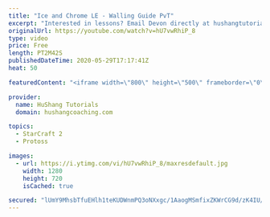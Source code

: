 ```yaml
---
title: "Ice and Chrome LE - Walling Guide PvT"
excerpt: "Interested in lessons? Email Devon directly at hushangtutorials@outlook.com ------------------------------------------------------------------------------------------------------- Want to support HuShang Tutorials directly? Patreon is a website where you can contribute a monthly donation that will help"
originalUrl: https://youtube.com/watch?v=hU7vwRhiP_8
type: video
price: Free
length: PT2M42S
publishedDateTime: 2020-05-29T17:17:41Z
heat: 50

featuredContent: "<iframe width=\"800\" height=\"500\" frameborder=\"0\" src=\"https://www.youtube.com/embed/hU7vwRhiP_8\" allow=\"accelerometer; autoplay; encrypted-media; gyroscope; picture-in-picture\" allowfullscreen></iframe>"

provider:
  name: HuShang Tutorials
  domain: hushangcoaching.com

topics:
  - StarCraft 2
  - Protoss

images:
  - url: https://i.ytimg.com/vi/hU7vwRhiP_8/maxresdefault.jpg
    width: 1280
    height: 720
    isCached: true

secured: "lUmY9MhsbTfuEHlh1teKUDWnmPQ3oNXxgc/1AaogMSmfixZKWrCG9d/zK4IU/TUlTUSLCEMwHFGfr8z1V+nTLHbFe4a+1N7Oj9NlZv7xBb6hO151sRyxUeKSPJls9h4xVhnbeL1XQgUbK93AmhOyVXSzE120WE5QHybrODyflap872X7vdeJ72PlAah4QdquLIuh/iIzrW6naGR/vXmTdqTQ6JGJEp/Xt1ZIz6adOqnGESPL89bsus7KmeNCjdJetKQDHk1QQezo0e21gqtp/pepHCDNi28dRWRkqqQhT860JjwYyzTZS3XwW42NbtzNJRNTNIPYXqChTPrIfiHzw9DU07/Y+UNePEjoqbtXptJKEhj3BaHu0ErRkpq3f6dvfjQYyPerkBZ2TjkGmuopF+HbXoEZioHmIetCNN8hYow=;Ex2e/ktEeW/eKzaFhOKhtw=="
---
```


